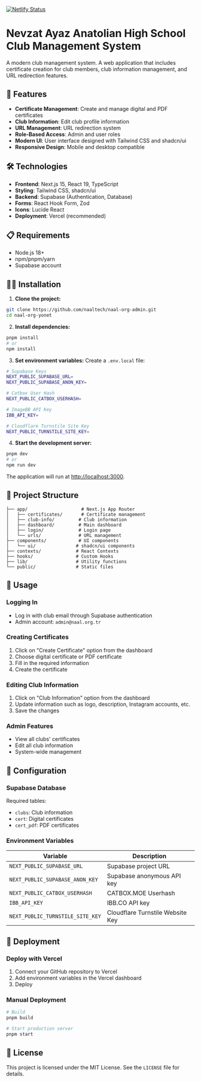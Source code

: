 [![Netlify Status](https://api.netlify.com/api/v1/badges/66759a92-d1d0-4acf-b05b-7c354b819ce0/deploy-status)](https://app.netlify.com/projects/nevzatayaz-admin/deploys)
# Nevzat Ayaz Anatolian High School Club Management System

A modern club management system. A web application that includes certificate creation for club members, club information management, and URL redirection features.

## 🚀 Features

- **Certificate Management**: Create and manage digital and PDF certificates
- **Club Information**: Edit club profile information
- **URL Management**: URL redirection system
- **Role-Based Access**: Admin and user roles
- **Modern UI**: User interface designed with Tailwind CSS and shadcn/ui
- **Responsive Design**: Mobile and desktop compatible

## 🛠️ Technologies

- **Frontend**: Next.js 15, React 19, TypeScript
- **Styling**: Tailwind CSS, shadcn/ui
- **Backend**: Supabase (Authentication, Database)
- **Forms**: React Hook Form, Zod
- **Icons**: Lucide React
- **Deployment**: Vercel (recommended)

## 📋 Requirements

- Node.js 18+ 
- npm/pnpm/yarn
- Supabase account

## 🏃‍♂️ Installation

1. **Clone the project:**
```bash
git clone https://github.com/naaltech/naal-org-admin.git
cd naal-org-yonet
```

2. **Install dependencies:**
```bash
pnpm install
# or
npm install
```

3. **Set environment variables:**
Create a `.env.local` file:
```bash
# Supabase Keys
NEXT_PUBLIC_SUPABASE_URL=
NEXT_PUBLIC_SUPABASE_ANON_KEY=

# Catbox User Hash
NEXT_PUBLIC_CATBOX_USERHASH=

# ImageBB API Key
IBB_API_KEY=

# Cloudflare Turnstile Site Key
NEXT_PUBLIC_TURNSTILE_SITE_KEY=
```

4. **Start the development server:**
```bash
pnpm dev
# or
npm run dev
```

The application will run at [http://localhost:3000](http://localhost:3000).

## 📁 Project Structure

```
├── app/                    # Next.js App Router
│   ├── certificates/       # Certificate management
│   ├── club-info/         # Club information
│   ├── dashboard/         # Main dashboard
│   ├── login/             # Login page
│   └── urls/              # URL management
├── components/            # UI components
│   └── ui/               # shadcn/ui components
├── contexts/             # React Contexts
├── hooks/                # Custom Hooks
├── lib/                  # Utility functions
└── public/               # Static files
```

## 🎯 Usage

### Logging In
- Log in with club email through Supabase authentication
- Admin account: `admin@naal.org.tr`

### Creating Certificates
1. Click on "Create Certificate" option from the dashboard
2. Choose digital certificate or PDF certificate
3. Fill in the required information
4. Create the certificate

### Editing Club Information
1. Click on "Club Information" option from the dashboard
2. Update information such as logo, description, Instagram accounts, etc.
3. Save the changes

### Admin Features
- View all clubs' certificates
- Edit all club information
- System-wide management

## 🔧 Configuration

### Supabase Database

Required tables:
- `clubs`: Club information
- `cert`: Digital certificates  
- `cert_pdf`: PDF certificates

### Environment Variables

| Variable | Description |
|----------|-------------|
| `NEXT_PUBLIC_SUPABASE_URL` | Supabase project URL |
| `NEXT_PUBLIC_SUPABASE_ANON_KEY` | Supabase anonymous API key |
| `NEXT_PUBLIC_CATBOX_USERHASH` | CATBOX.MOE Userhash |
| `IBB_API_KEY` | IBB.CO API key |
| `NEXT_PUBLIC_TURNSTILE_SITE_KEY` | Cloudflare Turnstile Website Key |

## 🚀 Deployment

### Deploy with Vercel

1. Connect your GitHub repository to Vercel
2. Add environment variables in the Vercel dashboard
3. Deploy

### Manual Deployment

```bash
# Build
pnpm build

# Start production server
pnpm start
```

## 📄 License

This project is licensed under the MIT License. See the `LICENSE` file for details.
